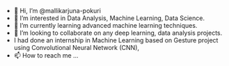- 👋 Hi, I’m @mallikarjuna-pokuri
- 👀 I’m interested in Data Analysis, Machine Learning, Data Science. 
- 🌱 I’m currently learning advanced machine learning techniques. 
- 💞️ I’m looking to collaborate on any deep learning, data analysis projects.
- I had done an internship in Machine Learning based on Gesture project using Convolutional Neural Network (CNN),
- 📫 How to reach me ...

<!---
mallikarjuna-pokuri/mallikarjuna-pokuri is a ✨ special ✨ repository because its `README.md` (this file) appears on your GitHub profile.
You can click the Preview link to take a look at your changes.
--->
